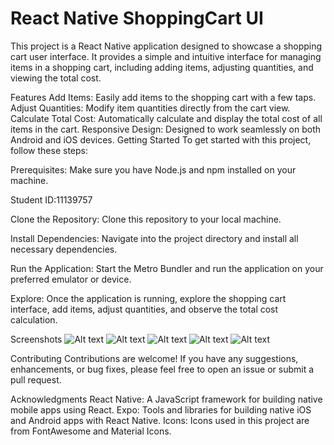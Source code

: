 # React Native ShoppingCart UI

This project is a React Native application designed to showcase a shopping cart user interface. It provides a simple and intuitive interface for managing items in a shopping cart, including adding items, adjusting quantities, and viewing the total cost.

Features
Add Items: Easily add items to the shopping cart with a few taps.
Adjust Quantities: Modify item quantities directly from the cart view.
Calculate Total Cost: Automatically calculate and display the total cost of all items in the cart.
Responsive Design: Designed to work seamlessly on both Android and iOS devices.
Getting Started
To get started with this project, follow these steps:

Prerequisites: Make sure you have Node.js and npm installed on your machine.

Student ID:11139757


Clone the Repository: Clone this repository to your local machine.

Install Dependencies: Navigate into the project directory and install all necessary dependencies.

Run the Application: Start the Metro Bundler and run the application on your preferred emulator or device.

Explore: Once the application is running, explore the shopping cart interface, add items, adjust quantities, and observe the total cost calculation.

Screenshots
![Alt text](assets/photo_1_2024-07-03_14-52-09.jpg) ![Alt text](assets/photo_2_2024-07-03_14-52-09.jpg) ![Alt text](assets/photo_3_2024-07-03_14-52-09.jpg) ![Alt text](assets/photo_4_2024-07-03_14-52-09.jpg) ![Alt text](assets/photo_5_2024-07-03_14-52-09.jpg)

Contributing
Contributions are welcome! If you have any suggestions, enhancements, or bug fixes, please feel free to open an issue or submit a pull request.

Acknowledgments
React Native: A JavaScript framework for building native mobile apps using React.
Expo: Tools and libraries for building native iOS and Android apps with React Native.
Icons: Icons used in this project are from FontAwesome and Material Icons.
